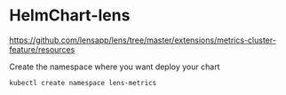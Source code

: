# HelmChart-lens
 
https://github.com/lensapp/lens/tree/master/extensions/metrics-cluster-feature/resources


Create the namespace where you want deploy your chart

`kubectl create namespace lens-metrics `

